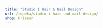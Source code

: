 ```yaml
---
title: "Studio I Hair & Nail Design"
url: /topeka/studio-i-hair-und-nail-design/
shop: Friseur
---
```

